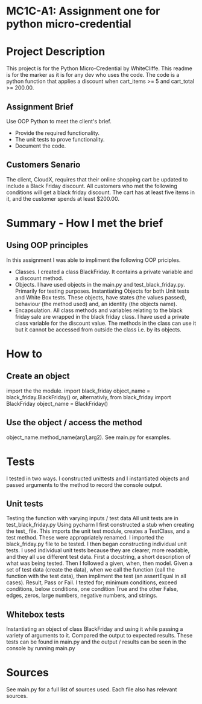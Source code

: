 # MC1C-A1: Assignment one for python micro-credential
# Project Description
This project is for the Python Micro-Credential by WhiteCliffe.
This readme is for the marker as it is for any dev who uses the code. The code is a python function that applies a discount when cart_items >= 5 and cart_total >= 200.00.
## Assignment Brief
Use OOP Python to meet the client's brief. 
* Provide the required functionality.
* The unit tests to prove functionality. 
* Document the code.
## Customers Senario
The client, CloudX, requires that their online shopping cart be updated to include a Black Friday discount. All customers who met the following conditions will get a black friday discount. The cart has at least five items in it, and the customer spends at least $200.00.
# Summary - How I met the brief
## Using OOP principles
In this assignment I was able to impliment the following OOP priciples.
* Classes. I created a class BlackFriday. It contains a private variable and a discount method.
* Objects. I have used objects in the main.py and test_black_friday.py. Primarily for testing purposes. Instantiating Objects for both Unit tests and White Box tests.
These objects, have states (the values passed), behaviour (the method used) and, an identity (the objects name).  
* Encapsulation. All class methods and variables relating to the black friday sale are wrapped in the black friday class.
I have used a private class variable for the discount value. The methods in the class can use it but it cannot be accessed from outside the class i.e. by its objects.
# How to
## Create an object
import the the module. 
import black_friday
object_name = black_friday.BlackFriday()
or, alternativly,
from black_friday import BlackFriday
object_name = BlackFriday()
## Use the object / access the method
object_name.method_name(arg1,arg2). See main.py for examples.
# Tests
I tested in two ways.
I constructed unittests and I instantiated objects and passed arguments to the method to record the console output.
## Unit tests
Testing the function with varying inputs / test data
All unit tests are in test_black_friday.py
Using pycharm I first constructed a stub when creating the test_ file.
This imports the unit test module, creates a TestClass, and a test method. These were appropriately renamed. 
I imported the black_friday.py file to be tested.
I then began constructing individual unit tests. I used individual unit tests because they are clearer, more readable, and they all use different test data.
First a docstring, a short description of what was being tested.
Then I followed a given, when, then model. Given a set of test data (create the data), when we call the function (call the function with the test data), then impliment the test (an assertEqual in all cases). Result, Pass or Fail.
I tested for; minimum conditions, exceed conditions, below conditions, one condition True and the other False, edges, zeros, large numbers, negative numbers, and strings.
## Whitebox tests
Instantiating an object of class BlackFriday and using it while passing a variety of arguments to it. Compared the output to expected results.
These tests can be found in main.py and the output / results can be seen in the console by running main.py

# Sources
See main.py for a full list of sources used. Each file also has relevant sources.

